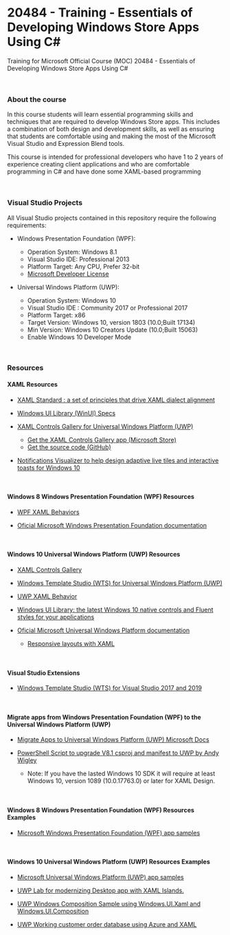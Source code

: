 # 20484 - Training - Essentials of Developing Windows Store Apps Using C#
Training for Microsoft Official Course (MOC) 20484 - Essentials of Developing Windows Store Apps Using C#

<br>

### About the course
In this course students will learn essential programming skills and techniques that are required to develop Windows Store apps. This includes a combination of both design and development skills, as well as ensuring that students are comfortable using and making the most of the Microsoft Visual Studio and Expression Blend tools.

This course is intended for professional developers who have 1 to 2 years of experience creating client applications and who are comfortable programming in C# and have done some XAML-based programming

<br>

### Visual Studio Projects 
All Visual Studio projects contained in this repository require the following requirements:

* Windows Presentation Foundation (WPF):
  * Operation System: Windows 8.1
  * Visual Studio IDE: Professional 2013
  * Platform Target: Any CPU, Prefer 32-bit
  * [Microsoft Developer License](https://developer.microsoft.com/en-us/store/register)

* Universal Windows Platform (UWP):
  * Operation System: Windows 10
  * Visual Studio IDE : Community 2017 or Professional 2017
  * Platform Target: x86
  * Target Version: Windows 10, version 1803 (10.0;Built 17134)
  * Min Version: Windows 10 Creators Update (10.0;Built 15063)
  * Enable Windows 10 Developer Mode

<br>

### Resources

#### XAML Resources

* [XAML Standard : a set of principles that drive XAML dialect alignment](https://github.com/microsoft/xaml-standard)

* [Windows UI Library (WinUI) Specs](https://github.com/microsoft/microsoft-ui-xaml-specs)

* [XAML Controls Gallery for Universal Windows Platform (UWP)](https://docs.microsoft.com/en-us/windows/uwp/design/controls-and-patterns/index)
  * [Get the XAML Controls Gallery app (Microsoft Store)](https://www.microsoft.com/store/productId/9MSVH128X2ZT)
  * [Get the source code (GitHub)](https://github.com/Microsoft/Xaml-Controls-Gallery)

* [Notifications Visualizer to help design adaptive live tiles and interactive toasts for Windows 10](https://www.microsoft.com/en-us/store/apps/notifications-visualizer/9nblggh5xsl1)  

<br>

#### Windows 8 Windows Presentation Foundation (WPF) Resources

* [WPF XAML Behaviors](https://github.com/microsoft/XamlBehaviorsWpf)

* [Oficial Microsoft Windows Presentation Foundation documentation](https://docs.microsoft.com/en-us/dotnet/framework/wpf/)


<br>

#### Windows 10 Universal Windows Platform (UWP) Resources

* [XAML Controls Gallery](https://github.com/microsoft/Xaml-Controls-Gallery)

* [Windows Template Studio (WTS) for Universal Windows Platform (UWP)](https://github.com/microsoft/WindowsTemplateStudio)

* [UWP XAML Behavior](https://github.com/microsoft/XamlBehaviors)

* [Windows UI Library: the latest Windows 10 native controls and Fluent styles for your applications](https://github.com/microsoft/microsoft-ui-xaml)

* [Oficial Microsoft Universal Windows Platform documentation](https://docs.microsoft.com/en-us/windows/uwp/)
  * [Responsive layouts with XAML](https://docs.microsoft.com/en-us/windows/uwp/design/layout/layouts-with-xaml)


<br>

#### Visual Studio Extensions

* [Windows Template Studio (WTS) for Visual Studio 2017 and 2019](https://github.com/Microsoft/WindowsTemplateStudio)

<br>

#### Migrate apps from Windows Presentation Foundation (WPF) to the Universal Windows Platform (UWP)

* [Migrate Apps to Universal Windows Platform (UWP) Microsoft Docs](https://docs.microsoft.com/en-us/visualstudio/misc/migrate-apps-to-the-universal-windows-platform-uwp
)

* [PowerShell Script to upgrade V8.1 csproj and manifest to UWP by Andy Wigley](https://github.com/Win10DevGuideMVA/ProjectUpgradeUtility)
   * Note: If you have the lasted Windows 10 SDK  it will require at least Windows 10, version 1089 (10.0.17763.0) or later for XAML Design.



<br>

#### Windows 8 Windows Presentation Foundation (WPF) Resources Examples

* [Microsoft Windows Presentation Foundation (WPF) app samples](https://github.com/Microsoft/WPF-Samples)

<br>

#### Windows 10 Universal Windows Platform (UWP) Resources Examples

* [Microsoft Universal Windows Platform (UWP) app samples](https://github.com/Microsoft/Windows-universal-samples/)

* [UWP Lab for modernizing Desktop app with XAML Islands.](https://github.com/microsoft/Windows-AppConsult-XAMLIslandsLab)

* [UWP Windows Composition Sample using Windows.UI.Xaml and Windows.UI.Composition](https://github.com/microsoft/WindowsCompositionSamples)

* [UWP Working customer order database using Azure and XAML](https://github.com/microsoft/Windows-appsample-customers-orders-database)

 
 
